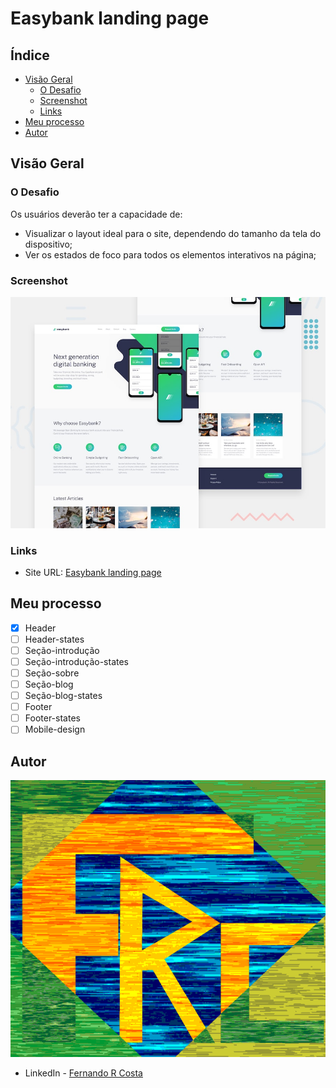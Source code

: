 # Easybank landing page

## Índice

- [Visão Geral](#visão-geral)
  - [O Desafio](#o-desafio)
  - [Screenshot](#screenshot)
  - [Links](#links)
- [Meu processo](#meu-processo)
- [Autor](#autor)

## Visão Geral

### O Desafio

Os usuários deverão ter a capacidade de:

- Visualizar o layout ideal para o site, dependendo do tamanho da tela do dispositivo;
- Ver os estados de foco para todos os elementos interativos na página;

### Screenshot

![](./design/desktop-preview.jpg)

### Links

- Site URL: [Easybank landing page](https://easybank-landing-page-rust.vercel.app/)

## Meu processo

- [x] Header
- [ ] Header-states
- [ ] Seção-introdução
- [ ] Seção-introdução-states
- [ ] Seção-sobre
- [ ] Seção-blog
- [ ] Seção-blog-states
- [ ] Footer
- [ ] Footer-states
- [ ] Mobile-design

## Autor

![](./images/FRC.gif)

- LinkedIn - [Fernando R Costa](https://www.linkedin.com/in/fernando-r-costa/)